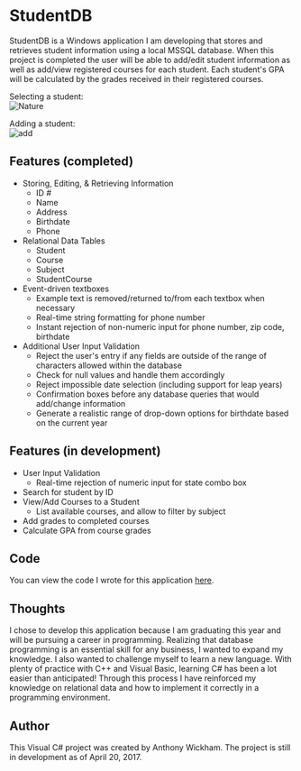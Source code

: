 StudentDB
===

StudentDB is a Windows application I am developing that stores and retrieves student information using a local MSSQL database.
When this project is completed the user will be able to add/edit student information as well as add/view registered courses for each student.
Each student's GPA will be calculated by the grades received in their registered courses.


Selecting a student:  
![Nature](https://cloud.githubusercontent.com/assets/19334063/25262478/4a2b7d0a-2626-11e7-87c0-33d8fbb7018a.jpg)

Adding a student:  
![add](https://cloud.githubusercontent.com/assets/19334063/25262482/4e060e86-2626-11e7-93ad-d7ac8efdc7aa.jpg)

  
Features (completed)
---

- Storing, Editing, & Retrieving Information 
    - ID #
    - Name
    - Address
    - Birthdate
    - Phone
- Relational Data Tables
    - Student
    - Course
    - Subject
    - StudentCourse
- Event-driven textboxes
    - Example text is removed/returned to/from each textbox when necessary
    - Real-time string formatting for phone number
    - Instant rejection of non-numeric input for phone number, zip code, birthdate
- Additional User Input Validation
    - Reject the user's entry if any fields are outside of the range of characters allowed within the database
    - Check for null values and handle them accordingly
    - Reject impossible date selection (including support for leap years)
    - Confirmation boxes before any database queries that would add/change information
    - Generate a realistic range of drop-down options for birthdate based on the current year
    
    
        
 Features (in development)
 ---
 
 - User Input Validation
    - Real-time rejection of numeric input for state combo box
- Search for student by ID
- View/Add Courses to a Student
    - List available courses, and allow to filter by subject
- Add grades to completed courses
- Calculate GPA from course grades






Code
---

You can view the code I wrote for this application 
[here](https://github.com/wickhama09/StudentDB/blob/master/StudentDB/frmMain.cs).  


Thoughts
---

I chose to develop this application because I am graduating this year and will be pursuing a career in programming. Realizing that database programming is an essential skill for any business, I wanted to expand my knowledge. I also wanted to challenge myself to learn
a new language. With plenty of practice with C++ and Visual Basic, learning C# has been a lot easier than anticipated! Through this 
process I have reinforced my knowledge on relational data and how to implement it correctly in a programming environment.







Author
---

This Visual C# project was created by Anthony Wickham. The project is still in development as of April 20, 2017.

